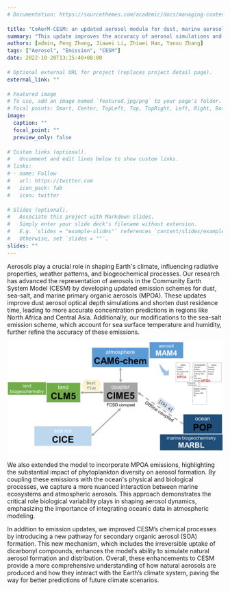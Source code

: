 ```yaml
---
# Documentation: https://sourcethemes.com/academic/docs/managing-content/

title: "CoAerM-CESM: an updated aerosol module for dust, marine aerosol emissions, and secondary organic aerosol formation"
summary: "This update improves the accuracy of aerosol simulations and highlights the impact of biological variability on emissions, enhancing the model's ability to represent complex aerosol processes and their climate effects."
authors: [admin, Peng Zhang, Jiawei Li, Zhiwei Han, Yanxu Zhang]
tags: ["Aerosol", "Emission", "CESM"]
date: 2022-10-20T13:15:40+08:00

# Optional external URL for project (replaces project detail page).
external_link: ""

# Featured image
# To use, add an image named `featured.jpg/png` to your page's folder.
# Focal points: Smart, Center, TopLeft, Top, TopRight, Left, Right, BottomLeft, Bottom, BottomRight.
image:
  caption: ""
  focal_point: ""
  preview_only: false

# Custom links (optional).
#   Uncomment and edit lines below to show custom links.
# links:
# - name: Follow
#   url: https://twitter.com
#   icon_pack: fab
#   icon: twitter

# Slides (optional).
#   Associate this project with Markdown slides.
#   Simply enter your slide deck's filename without extension.
#   E.g. `slides = "example-slides"` references `content/slides/example-slides.md`.
#   Otherwise, set `slides = ""`.
slides: ""
---
```

Aerosols play a crucial role in shaping Earth's climate, influencing radiative properties, weather patterns, and biogeochemical processes. Our research has advanced the representation of aerosols in the Community Earth System Model (CESM) by developing updated emission schemes for dust, sea-salt, and marine primary organic aerosols (MPOA). These updates improve dust aerosol optical depth simulations and shorten dust residence time, leading to more accurate concentration predictions in regions like North Africa and Central Asia. Additionally, our modifications to the sea-salt emission scheme, which account for sea surface temperature and humidity, further refine the accuracy of these emissions.

![Coupling framework](coupling.png)

We also extended the model to incorporate MPOA emissions, highlighting the substantial impact of phytoplankton diversity on aerosol formation. By coupling these emissions with the ocean's physical and biological processes, we capture a more nuanced interaction between marine ecosystems and atmospheric aerosols. This approach demonstrates the critical role biological variability plays in shaping aerosol dynamics, emphasizing the importance of integrating oceanic data in atmospheric modeling.

In addition to emission updates, we improved CESM’s chemical processes by introducing a new pathway for secondary organic aerosol (SOA) formation. This new mechanism, which includes the irreversible uptake of dicarbonyl compounds, enhances the model’s ability to simulate natural aerosol formation and distribution. Overall, these enhancements to CESM provide a more comprehensive understanding of how natural aerosols are produced and how they interact with the Earth’s climate system, paving the way for better predictions of future climate scenarios.